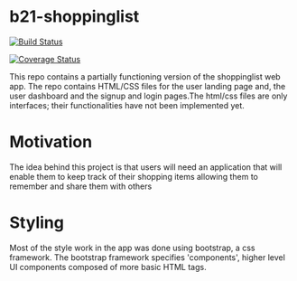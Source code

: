# b21-shoppinglist   

[![Build Status](https://travis-ci.org/samwanjo41/b21-shoppinglist.svg?branch=master)](https://travis-ci.org/samwanjo41/b21-shoppinglist)

[![Coverage Status](https://coveralls.io/repos/github/samwanjo41/b21-shoppinglist/badge.svg?branch=master)](https://coveralls.io/github/samwanjo41/b21-shoppinglist?branch=master)

This repo contains a partially functioning version of the shoppinglist web app. The repo contains HTML/CSS files for the user landing page and, the user dashboard and the signup and login pages.The html/css files are only interfaces; their functionalities have not been implemented yet.

Motivation
=====================
The idea behind this project is that users will need an application that will enable them to keep track of their shopping items allowing them to remember and share them with others

Styling
=====================
Most of the style work in the app was done using bootstrap, a css framework. The bootstrap framework specifies 'components', higher level UI components composed of more basic HTML tags.
